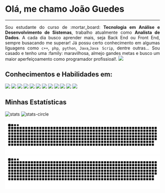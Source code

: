 # Olá, me chamo João Guedes

---

<p style='text-align: justify;'>Sou estudante do curso de :mortar_board: <strong>Tecnologia em Análise e Desenvolvimento de Sistemas</strong>, trabalho atualmente como <strong>Analista de Dados</strong>. A cada dia busco aprender mais, seja Back End ou Front End, sempre busacando me superar! Já possu certo conhecimento em algumas liguagens como <code>c++</code>, <code>php</code>, <code>python</code>, <code>Java</code>,<code>Java Scrip</code>, dentre outras... Sou casado e tenho uma :family: maravilhosa, almejo gandes metas e busco um maior aperfeiçoamento como programador profissioal!.

<img src="https://drive.google.com/uc?export=view&id=1AyXqdQmA3dzKAg6eeg-cNB6G_uv9u8r7"/>

## Conhecimentos e Habilidades em:

<img src="https://cdn.jsdelivr.net/gh/devicons/devicon/icons/bootstrap/bootstrap-original.svg" width=50/> 
<img src="https://cdn.jsdelivr.net/gh/devicons/devicon/icons/csharp/csharp-original.svg" width=50/>
<img src="https://cdn.jsdelivr.net/gh/devicons/devicon/icons/css3/css3-original.svg" width=50/>
<img src="https://cdn.jsdelivr.net/gh/devicons/devicon/icons/git/git-original.svg" width=50 />
<img src="https://cdn.jsdelivr.net/gh/devicons/devicon/icons/html5/html5-original.svg" width=50/>
<img src="https://cdn.jsdelivr.net/gh/devicons/devicon/icons/javascript/javascript-original.svg" width=50/>
<img src="https://cdn.jsdelivr.net/gh/devicons/devicon/icons/mysql/mysql-original.svg" width=50/>
<img src="https://cdn.jsdelivr.net/gh/devicons/devicon/icons/php/php-plain.svg" width=50/>
<img src="https://cdn.jsdelivr.net/gh/devicons/devicon/icons/python/python-original.svg" width=50/>
<img src="https://cdn.jsdelivr.net/gh/devicons/devicon/icons/react/react-original.svg" width=50/>
<img src="https://cdn.jsdelivr.net/gh/devicons/devicon/icons/sass/sass-original.svg" width=50/>
<img src="https://cdn.jsdelivr.net/gh/devicons/devicon/icons/postgresql/postgresql-original.svg" width=50/>

## Minhas Estatísticas

![stats](https://github-readme-stats.vercel.app/api/top-langs/?username=guedes-jr&layout=compact&langs_count=7&theme=tokyonight)
![stats-circle](https://github-readme-stats.vercel.app/api?username=guedes-jr&show_icons=true&theme=tokyonight&include_all_commits=true&count_private=true)

![github contribution grid snake animation](https://raw.githubusercontent.com/platane/platane/output/github-contribution-grid-snake-dark.svg#gh-dark-mode-only)![github contribution grid snake animation](https://raw.githubusercontent.com/platane/platane/output/github-contribution-grid-snake.svg#gh-light-mode-only)
